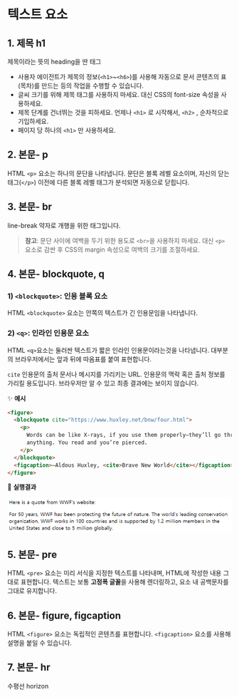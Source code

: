 # 텍스트 요소

## 1. 제목 h1

제목이라는 뜻의 heading을 딴 태그

- 사용자 에이전트가 제목의 정보(`<h1>`~`<h6>`)를 사용해 자동으로 문서 콘텐츠의 표(목차)를 만드는 등의 작업을 수행할 수 있습니다.
- 글씨 크기를 위해 제목 태그를 사용하지 마세요. 대신 CSS의 font-size 속성을 사용하세요.
- 제목 단계를 건너뛰는 것을 피하세요. 언제나 `<h1>` 로 시작해서, `<h2>` , 순차적으로 기입하세요.
- 페이지 당 하나의 `<h1>` 만 사용하세요.

## 2. 본문- p

HTML `<p>` 요소는 하나의 문단을 나타냅니다. 문단은 블록 레벨 요소이며, 자신의 닫는 태그(`</p>`) 이전에 다른 블록 레벨 태그가 분석되면 자동으로 닫힙니다.

## 3. 본문- br

line-break 약자로 개행을 위한 태그입니다.

> <strong>참고</strong>: 문단 사이에 여백을 두기 위한 용도로 `<br>`을 사용하지 마세요. 대신 `<p>` 요소로 감싼 후 CSS의 margin 속성으로 여백의 크기를 조절하세요.

## 4. 본문- blockquote, q

### 1) `<blockquote>`: 인용 블록 요소

HTML `<blockquote>` 요소는 안쪽의 텍스트가 긴 인용문임을 나타냅니다.

### 2) `<q>`: 인라인 인용문 요소

HTML `<q>`요소는 둘러싼 텍스트가 짧은 인라인 인용문이라는것을 나타냅니다. 대부분의 브라우저에서는 앞과 뒤에 따옴표를 붙여 표현합니다.

`cite`
인용문의 출처 문서나 메시지를 가리키는 URL. 인용문의 맥락 혹은 출처 정보를 가리킬 용도입니다. 브라우저만 알 수 있고 최종 결과에는 보이지 않습니다.

✨ **예시**

```html
<figure>
  <blockquote cite="https://www.huxley.net/bnw/four.html">
    <p>
      Words can be like X-rays, if you use them properly—they’ll go through
      anything. You read and you’re pierced.
    </p>
  </blockquote>
  <figcaption>—Aldous Huxley, <cite>Brave New World</cite></figcaption>
</figure>
```

🎤 **실행결과**

![태그 설명](./images/blockquote.png)

## 5. 본문- pre

HTML `<pre>` 요소는 미리 서식을 지정한 텍스트를 나타내며, HTML에 작성한 내용 그대로 표현합니다. 텍스트는 보통 **고정폭 글꼴**을 사용해 렌더링하고, 요소 내 공백문자를 그대로 유지합니다.

## 6. 본문- figure, figcaption

HTML `<figure>` 요소는 독립적인 콘텐츠를 표현합니다. `<figcaption>` 요소를 사용해 설명을 붙일 수 있습니다.

## 7. 본문- hr

수평선 horizon

